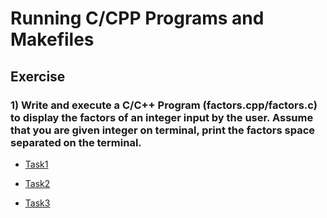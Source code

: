 # Running C/CPP Programs and Makefiles

## Exercise

### 1) Write and execute a C/C++ Program (factors.cpp/factors.c) to display the factors of an integer input by the user. Assume that you are given integer on terminal, print the factors space separated on the terminal.

- [Task1](https://github.com/srijan-singh/Bootcamp_2022_my_submission/tree/main/Week1_solutions/week1_warmup/cpp_makefiles/make_exercise/task1)

- [Task2](https://github.com/srijan-singh/Bootcamp_2022_my_submission/tree/main/Week1_solutions/week1_warmup/cpp_makefiles/make_exercise/task2)

- [Task3](https://github.com/srijan-singh/Bootcamp_2022_my_submission/tree/main/Week1_solutions/week1_warmup/cpp_makefiles/make_exercise/task3)
